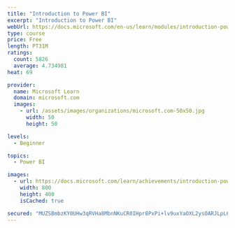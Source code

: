 ```yaml
---
title: "Introduction to Power BI"
excerpt: "Introduction to Power BI"
webUrl: https://docs.microsoft.com/en-us/learn/modules/introduction-power-bi/
type: course
price: Free
length: PT31M
ratings:
  count: 5826
  average: 4.734981
heat: 69

provider:
  name: Microsoft Learn
  domain: microsoft.com
  images:
    - url: /assets/images/organizations/microsoft.com-50x50.jpg
      width: 50
      height: 50

levels:
  - Beginner

topics:
  - Power BI

images:
  - url: https://docs.microsoft.com/learn/achievements/introduction-power-bi-social.png
    width: 800
    height: 400
    isCached: true

secured: "MUZSBmbzKY0UHw3qRVHa8MbnNKuCR0IHpr8PxPi+lv9uxYaOXL2ysOARJLpL666K2MuuGVb07Wc6UNXNzt/5B3WcTMpup/a+1TH323zlnu0jt1bMJqYzhbaDx/uWJm2rf5dxQBewlbl+sSTft5jXu0Ae6ChgWvO1j4JPUUOEEvl0Nl0sA6U4f9Wc+HSvN776hi31ESkz1m4AVgB2E4SdXlV+sKFAvbG12dny7JAUbilMevHriqKZqeDHWZe74z6SgYlM/5J5bX+yqxlLfnrd8h4KpG/3oSzNatPDU9VjeH3ASEtTMDrrRz75hoFkotWxYs5zCSVUxJ+TfHdYuzjzU6/P9akbilv/9c8L9WbhIemwB6dUhIe17kpnsCxMJ6kmfLbSH0BMzXQ4wCR+ZG3RZFJPUfkD1uj83p4KLQww184=;+wwBI6R3FfPZ0tLduHdzPA=="
---
```


